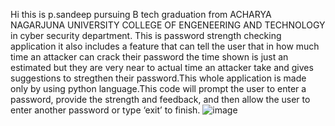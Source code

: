 Hi this is p.sandeep pursuing B tech graduation from ACHARYA NAGARJUNA UNIVERSITY COLLEGE OF ENGENEERING AND TECHNOLOGY in cyber security department. This is password strength checking application it also includes a feature that can tell the user that in how much time an attacker can crack their password the time shown is just an estimated but they are very near to actual time an attacker take and gives suggestions to stregthen their password.This whole application is made only by using python language.This code will prompt the user to enter a password, provide the strength and feedback, and then allow the user to enter another password or type ‘exit’ to finish.
![image](https://github.com/user-attachments/assets/4ab2b87a-7ab8-486b-8f52-ea2c01cb4245)
